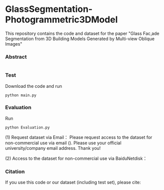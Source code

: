 # GlassSegmentation-Photogrammetric3DModel
This repository contains the code and dataset for the paper "Glass Fac¸ade Segmentation from 3D Building Models Generated by Multi-view Oblique Images"

### Abstract

```

```

### Test
Download the code and run
```
python main.py
```

### Evaluation
Run
```
python Evaluation.py
```


(1) Request dataset via Email：
Please request access to the dataset for non-commercial use via email (). Please use your official university/company email address. Thank you!

(2) Access to the dataset for non-commercial use via BaiduNetdisk：



### Citation
If you use this code or our dataset (including test set), please cite:

```

```
